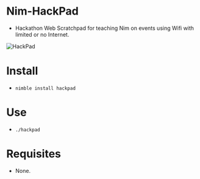 # Nim-HackPad

- Hackathon Web Scratchpad for teaching Nim on events using Wifi with limited or no Internet.

![HackPad]( "HackPad")


# Install

- `nimble install hackpad`


# Use

- `./hackpad`


# Requisites

- None.
